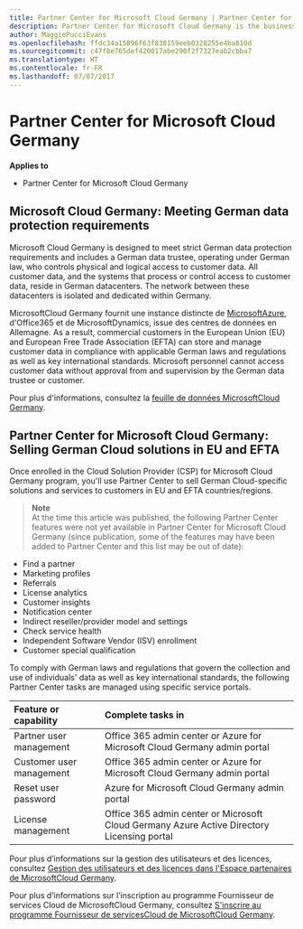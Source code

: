 ```yaml
---
title: Partner Center for Microsoft Cloud Germany | Partner Center for Microsoft Cloud Germany
description: Partner Center for Microsoft Cloud Germany is the business portal for Microsoft partners who want to offer Microsoft cloud solutions to customers in EU and EFTA countries. Microsoft Cloud Germany ensures that your customer data resides in Germany and a designated German data trustee controls access to it. Commercial customers in the European Union (EU) and European Free Trade Association (EFTA) can store and manage customer data in compliance with applicable German laws and regulations as well as key international standards. Microsoft cannot access customer data without approval from and supervision by the German data trustee or customer.
author: MaggiePucciEvans
ms.openlocfilehash: ffdc34a15896f63f838159eeb0328255e4ba810d
ms.sourcegitcommit: c47f8e765def420017abe290f2f7327eab2cbba7
ms.translationtype: HT
ms.contentlocale: fr-FR
ms.lasthandoff: 07/07/2017
---
```

# <a name="partner-center-for-microsoft-cloud-germany"></a>Partner Center for Microsoft Cloud Germany

**Applies to**

-  Partner Center for Microsoft Cloud Germany

## <a name="microsoft-cloud-germany-meeting-german-data-protection-requirements"></a>Microsoft Cloud Germany: Meeting German data protection requirements 

Microsoft Cloud Germany is designed to meet strict German data protection requirements and includes a German data trustee, operating under German law, who controls physical and logical access to customer data. All customer data, and the systems that process or control access to customer data, reside in German datacenters. The network between these datacenters is isolated and dedicated within Germany.

MicrosoftCloud Germany fournit une instance distincte de [MicrosoftAzure](https://go.microsoft.com/fwlink/?linkid=847992), d'Office365 et de MicrosoftDynamics, issue des centres de données en Allemagne. As a result, commercial customers in the European Union (EU) and European Free Trade Association (EFTA) can store and manage customer data in compliance with applicable German laws and regulations as well as key international standards. Microsoft personnel cannot access customer data without approval from and supervision by the German data trustee or customer.

Pour plus d'informations, consultez la [feuille de données MicrosoftCloud Germany](http://download.microsoft.com/download/6/1/3/613C9ECB-9167-4EF5-B131-3BAD8D8A126C/Microsoft_Cloud_Germany_Datasheet.pdf).

## <a name="partner-center-for-microsoft-cloud-germany-selling-german-cloud-solutions-in-eu-and-efta"></a>Partner Center for Microsoft Cloud Germany: Selling German Cloud solutions in EU and EFTA

Once enrolled in the Cloud Solution Provider (CSP) for Microsoft Cloud Germany program, you'll use Partner Center to sell German Cloud-specific solutions and services to customers in EU and EFTA countries/regions. 

>**Note**<br>
At the time this article was published, the following Partner Center features were not yet available in Partner Center for Microsoft Cloud Germany (since publication, some of the features may have been added to Partner Center and this list may be out of date):

- Find a partner
- Marketing profiles
- Referrals
- License analytics
- Customer insights
- Notification center
- Indirect reseller/provider model and settings
- Check service health
- Independent Software Vendor (ISV) enrollment
- Customer special qualification

To comply with German laws and regulations that govern the collection and use of individuals' data as well as key international standards, the following Partner Center tasks are managed using specific service portals. 

Feature or capability | Complete tasks in
:--- | :---
Partner user management | Office 365 admin center or Azure for Microsoft Cloud Germany admin portal
Customer user management | Office 365 admin center or Azure for Microsoft Cloud Germany admin portal
Reset user password | Azure for Microsoft Cloud Germany admin portal
License management | Office 365 admin center or Microsoft Cloud Germany Azure Active Directory Licensing portal

Pour plus d’informations sur la gestion des utilisateurs et des licences, consultez [Gestion des utilisateurs et des licences dans l'Espace partenaires de MicrosoftCloud Germany](user-management-in-partner-center-for-microsoft-cloud-germany.md).

Pour plus d’informations sur l’inscription au programme Fournisseur de services Cloud de MicrosoftCloud Germany, consultez [S'inscrire au programme Fournisseur de servicesCloud de MicrosoftCloud Germany](enroll-in-csp-for-microsoft-cloud-germany.md).
